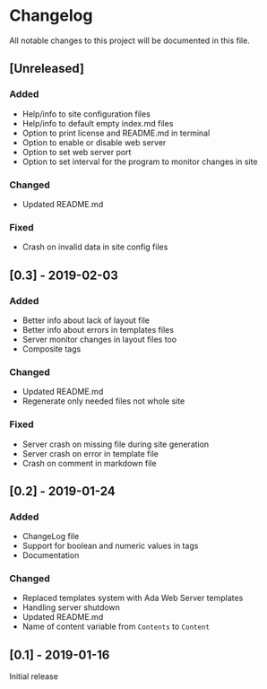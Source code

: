 # Changelog
All notable changes to this project will be documented in this file.

## [Unreleased]

### Added
- Help/info to site configuration files
- Help/info to default empty index.md files
- Option to print license and README.md in terminal
- Option to enable or disable web server
- Option to set web server port
- Option to set interval for the program to monitor changes in site

### Changed
- Updated README.md

### Fixed
- Crash on invalid data in site config files

## [0.3] - 2019-02-03

### Added
- Better info about lack of layout file
- Better info about errors in templates files
- Server monitor changes in layout files too
- Composite tags

### Changed
- Updated README.md
- Regenerate only needed files not whole site

### Fixed
- Server crash on missing file during site generation
- Server crash on error in template file
- Crash on comment in markdown file

## [0.2] - 2019-01-24

### Added
- ChangeLog file
- Support for boolean and numeric values in tags
- Documentation

### Changed
- Replaced templates system with Ada Web Server templates
- Handling server shutdown
- Updated README.md
- Name of content variable from `Contents` to `Content`

## [0.1] - 2019-01-16
Initial release
